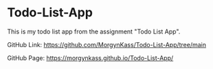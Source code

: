 # Todo-List-App
This is my todo list app from the assignment "Todo List App".

GitHub Link: https://github.com/MorgynKass/Todo-List-App/tree/main

GitHub Page: https://morgynkass.github.io/Todo-List-App/
